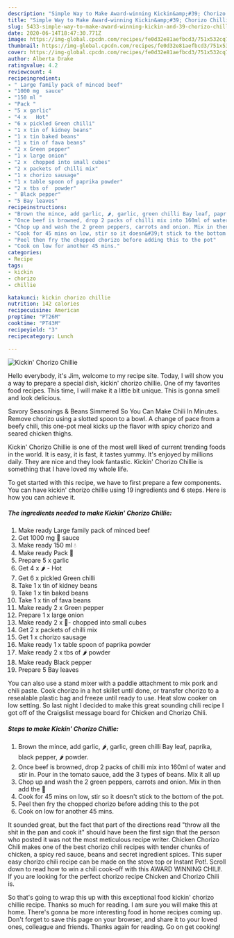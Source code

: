 ```yaml
---
description: "Simple Way to Make Award-winning Kickin&amp;#39; Chorizo Chillie"
title: "Simple Way to Make Award-winning Kickin&amp;#39; Chorizo Chillie"
slug: 5433-simple-way-to-make-award-winning-kickin-and-39-chorizo-chillie
date: 2020-06-14T18:47:30.771Z
image: https://img-global.cpcdn.com/recipes/fe0d32e81aefbcd3/751x532cq70/kickin-chorizo-chillie-recipe-main-photo.jpg
thumbnail: https://img-global.cpcdn.com/recipes/fe0d32e81aefbcd3/751x532cq70/kickin-chorizo-chillie-recipe-main-photo.jpg
cover: https://img-global.cpcdn.com/recipes/fe0d32e81aefbcd3/751x532cq70/kickin-chorizo-chillie-recipe-main-photo.jpg
author: Alberta Drake
ratingvalue: 4.2
reviewcount: 4
recipeingredient:
- " Large family pack of minced beef"
- "1000 mg  sauce"
- "150 ml "
- "Pack "
- "5 x garlic"
- "4 x   Hot"
- "6 x pickled Green chilli"
- "1 x tin of kidney beans"
- "1 x tin baked beans"
- "1 x tin of fava beans"
- "2 x Green pepper"
- "1 x large onion"
- "2 x  chopped into small cubes"
- "2 x packets of chilli mix"
- "1 x chorizo sausage"
- "1 x table spoon of paprika powder"
- "2 x tbs of  powder"
- " Black pepper"
- "5 Bay leaves"
recipeinstructions:
- "Brown the mince, add garlic, 🌶, garlic, green chilli Bay leaf, paprika, black pepper, 🌶 powder."
- "Once beef is browned, drop 2 packs of chilli mix into 160ml of water and stir in. Pour in the tomato sauce, add the 3 types of beans. Mix it all up"
- "Chop up and wash the 2 green peppers, carrots and onion. Mix in then add the 🍄"
- "Cook for 45 mins on low, stir so it doesn&#39;t stick to the bottom of the pot."
- "Peel then fry the chopped chorizo before adding this to the pot"
- "Cook on low for another 45 mins."
categories:
- Recipe
tags:
- kickin
- chorizo
- chillie

katakunci: kickin chorizo chillie 
nutrition: 142 calories
recipecuisine: American
preptime: "PT26M"
cooktime: "PT43M"
recipeyield: "3"
recipecategory: Lunch

---
```



![Kickin&#39; Chorizo Chillie](https://img-global.cpcdn.com/recipes/fe0d32e81aefbcd3/751x532cq70/kickin-chorizo-chillie-recipe-main-photo.jpg)

Hello everybody, it's Jim, welcome to my recipe site. Today, I will show you a way to prepare a special dish, kickin&#39; chorizo chillie. One of my favorites food recipes. This time, I will make it a little bit unique. This is gonna smell and look delicious.

Savory Seasonings &amp; Beans Simmered So You Can Make Chili In Minutes. Remove chorizo using a slotted spoon to a bowl. A change of pace from a beefy chili, this one-pot meal kicks up the flavor with spicy chorizo and seared chicken thighs.

Kickin&#39; Chorizo Chillie is one of the most well liked of current trending foods in the world. It is easy, it is fast, it tastes yummy. It's enjoyed by millions daily. They are nice and they look fantastic. Kickin&#39; Chorizo Chillie is something that I have loved my whole life.


To get started with this recipe, we have to first prepare a few components. You can have kickin&#39; chorizo chillie using 19 ingredients and 6 steps. Here is how you can achieve it.

<!--inarticleads1-->

##### The ingredients needed to make Kickin&#39; Chorizo Chillie:

1. Make ready  Large family pack of minced beef
1. Get 1000 mg 🍅 sauce
1. Make ready 150 ml 💧
1. Make ready Pack 🍄
1. Prepare 5 x garlic
1. Get 4 x 🌶 - Hot
1. Get 6 x pickled Green chilli
1. Take 1 x tin of kidney beans
1. Take 1 x tin baked beans
1. Take 1 x tin of fava beans
1. Make ready 2 x Green pepper
1. Prepare 1 x large onion
1. Make ready 2 x 🥕- chopped into small cubes
1. Get 2 x packets of chilli mix
1. Get 1 x chorizo sausage
1. Make ready 1 x table spoon of paprika powder
1. Make ready 2 x tbs of 🌶 powder
1. Make ready  Black pepper
1. Prepare 5 Bay leaves


You can also use a stand mixer with a paddle attachment to mix pork and chili paste. Cook chorizo in a hot skillet until done, or transfer chorizo to a resealable plastic bag and freeze until ready to use. Heat slow cooker on low setting. So last night I decided to make this great sounding chili recipe I got off of the Craigslist message board for Chicken and Chorizo Chili. 

<!--inarticleads2-->

##### Steps to make Kickin&#39; Chorizo Chillie:

1. Brown the mince, add garlic, 🌶, garlic, green chilli Bay leaf, paprika, black pepper, 🌶 powder.
1. Once beef is browned, drop 2 packs of chilli mix into 160ml of water and stir in. Pour in the tomato sauce, add the 3 types of beans. Mix it all up
1. Chop up and wash the 2 green peppers, carrots and onion. Mix in then add the 🍄
1. Cook for 45 mins on low, stir so it doesn&#39;t stick to the bottom of the pot.
1. Peel then fry the chopped chorizo before adding this to the pot
1. Cook on low for another 45 mins.


It sounded great, but the fact that part of the directions read &#34;throw all the shit in the pan and cook it&#34; should have been the first sign that the person who posted it was not the most meticulous recipe writer. Chicken Chorizo Chili makes one of the best chorizo chili recipes with tender chunks of chicken, a spicy red sauce, beans and secret ingredient spices. This super easy chorizo chili recipe can be made on the stove top or Instant Pot!. Scroll down to read how to win a chili cook-off with this AWARD WINNING CHILI!. If you are looking for the perfect chorizo recipe Chicken and Chorizo Chili is. 

So that's going to wrap this up with this exceptional food kickin&#39; chorizo chillie recipe. Thanks so much for reading. I am sure you will make this at home. There's gonna be more interesting food in home recipes coming up. Don't forget to save this page on your browser, and share it to your loved ones, colleague and friends. Thanks again for reading. Go on get cooking!
